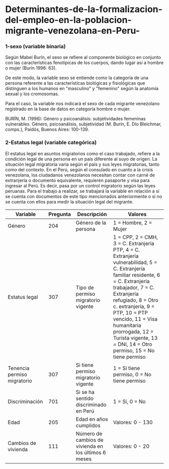 # Determinantes-de-la-formalizacion-del-empleo-en-la-poblacion-migrante-venezolana-en-Peru-

### 1-sexo (variable binaria)  

Según Mabel Burín, el sexo se refiere al componente biológico en conjunto con las características fenotípicas de los cuerpos, dando lugar así a hombre o mujer (Burín 1996: 63).   

De este modo, la variable sexo se entiende como la categoría de una persona referente a las características biológicas y fisiológicas que distinguen a los humanos en "masculino" y "femenino" según la anatomía sexual y los cromosomas.

Para el caso, la variable nos indicará el sexo de cada migrante venezolano registrado en la base de datos en categoría hombre o mujer.

BURÍN, M. (1996): Género y psicoanálisis: subjetividades femeninas vulnerables. Género, psicoanálisis, subjetividad (M. Burín, E. Dío Bleichmar, comps.), Paidós, Buenos Aires: 100-139.


### 2-Estatus legal (variable categórica)


El estatus legal en asuntos migratorios como el caso trabajado, refiere a la condición legal de una persona en un país diferente al suyo de origen. La situación legal migratoria varía según el país y sus leyes migratorias, tanto como del contexto. En el Perú, según el consulado en cuanto a la crisis venezolana, los ciudadanos venezolanos necesitan contar con carné de extranjería o documento equivalente, requieren pasaporte y visa para ingresar al Perú. Es decir, pasa por un control migratorio según las leyes peruanas. Para el trabajo a realizar, se trabajará la variable en relación a si se cuenta con documentos de este tipo mencionados anteriormente o si no se cuenta con ellos para medir la situación legal del migrante.


| Variable                    | Pregunta | Descripción                                     | Valores                                                                                                                                               |
|-----------------------------|----------|-------------------------------------------------|-------------------------------------------------------------------------------------------------------------------------------------------------------|
| Género                      | 204      | Género de la persona                            | 1 = Hombre, 2 = Mujer                                                                                                                                |
| Estatus legal               | 307      | Tipo de permiso migratorio vigente              | 1 = CPP, 2 = CMH, 3 = C. Extranjería PTP, 4 = C. Extranjería vulnerabilidad, 5 = C. Extranjería familiar residente, 6 = C. Extranjería trabajador, 7 = C. Extranjería refugiado, 8 = Otro c. extranjería, 9 = PTP, 10 = PTP vencido, 11 = Visa humanitaria prorrogada, 12 = Turista vigente, 13 = DNI, 14 = Otro permiso, 15 = No tiene permiso |
| Tenencia permiso migratorio | 307      | Si tiene permiso migratorio vigente             | 1 = Sí tiene permiso, 0 = No tiene permiso                                                                                                             |
| Discriminación              | 701      | Si se ha sentido discriminado en Perú           | 1 = Sí, 0 = No                                                                                                                                       |
| Edad                        | 205      | Edad en años cumplidos                          | Valores: 0 - 130                                                                                                                                     |
| Cambios de vivienda         | 111      | Número de cambios de vivienda en los últimos 6 meses | Valores: 0 - 20                                                                                                                                       |
